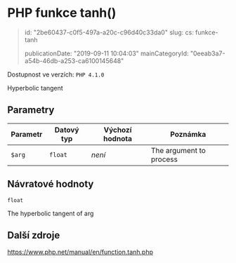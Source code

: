 PHP funkce tanh()
=================

> id: "2be60437-c0f5-497a-a20c-c96d40c33da0"
> slug:
> 	cs: funkce-tanh
>
> publicationDate: "2019-09-11 10:04:03"
> mainCategoryId: "0eeab3a7-a54b-46db-a253-ca6100145648"

Dostupnost ve verzích: `PHP 4.1.0`

Hyperbolic tangent


Parametry
--------------

| Parametr | Datový typ | Výchozí hodnota | Poznámka |
|-----|-----|-----|-----|
| `$arg` | `float` | *není* | The argument to process |


Návratové hodnoty
----------------

`float`

The hyperbolic tangent of arg

Další zdroje
------------

https://www.php.net/manual/en/function.tanh.php
